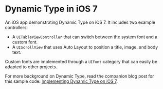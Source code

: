 Dynamic Type in iOS 7
============

An iOS app demonstrating Dynamic Type on iOS 7.  It includes two example controllers:

* A `UITableViewController` that can switch between the system font and a custom font.
* A `UIScrollView` that uses Auto Layout to position a title, image, and body text.

Custom fonts are implemented through a `UIFont` category that can easily be adapted to other projects.

For more background on Dynamic Type, read the companion blog post for this sample code: [Implementing Dynamic Type on iOS 7][1].

[1]: http://johnszumski.com/blog/implementing-dynamic-type-on-ios7
